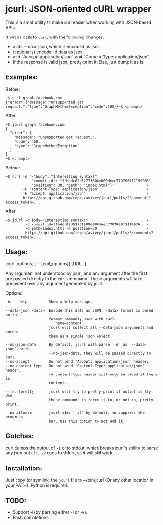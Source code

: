 jcurl: JSON-oriented cURL wrapper
=================================

This is a small utility to make curl easier when working with JSON-based APIs.

It wraps calls to `curl`, with the following changes:

- adds --data-json, which is encoded as json.
- (optionally) encode -d data as json.
- add "Accept: application/json" and "Content-Type: application/json".
- If the response is valid json, pretty-print it; Else, just dump it as is.


Examples:
--------
  Before:

    ~$ curl graph.facebook.com
    {"error":{"message":"Unsupported get request.","type":"GraphMethodException","code":100}}~$ <prompt>


  After:

    ~$ jcurl graph.facebook.com
    {
      "error": {
        "message": "Unsupported get request.",
        "code": 100,
        "type": "GraphMethodException"
      }
    }
    ~$ <prompt>


  Before:

    ~$ curl -d '{"body": "Interesting syntax!",
                "commit_id": "ffbddc02d52771608e000deec7797960f2199036",
                "position": 30, "path": "index.html"}'               \
            -H "Content-Type: application/json"                      \
            -H "Accept: application/json"                            \
            https://api.github.com/repos/avivey/jcurl/pulls/2/comments?access_token=...


  After:

    ~$ jcurl -d body="Interesting syntax!"                           \
             -d commit_id=ffbddc02d52771608e000deec7797960f2199036   \
             -d path=index.html -d position=30                       \
             https://api.github.com/repos/avivey/jcurl/pulls/2/comments?access_token=...


Usage:
------
  jcurl [options] [-- [curl_options]] [URL...]

  Any argument not understood by jcurl, and any argument after the first `--`,
  are passed directly to the `curl` command. These arguments will take precedent
  over any argument generated by jcurl.

  Options:

    -h, --help          Show a help message.

    --data-json <data>  Encode this data as JSON. <data> format is based on the
                        format commonly used with curl:
                          `name=content`
                        jcurl will collect all --data-json arguments and encode
                        them as a single json object.

    --no-json-data      By default, jcurl will parse `-d` as `--data-json`. with
                        --no-json-data, they will be passed directly to curl.
    --no-accept         Do not send 'Accept: application/json' header.
    --no-content-type   Do not send 'Content-Type: application/json' header.
                        (A content-type header will only be added if there is
                        content).

    --[no-]pretty       jcurl will try to pretty-print if output is tty. Use
                        these commands to force it to, or not to, pretty-print.

    --no-silence        jcurl adds `-sS` by default, to suppress the progress
                        bar. Use this option to not add it.

Gotchas:
--------
  curl dumps the output of `-i` onto stdout, which breaks jcurl's ability to
  parse any json out of it. `-v` goes to stderr, so it will still work.


Installation:
-------------
  Just copy (or symlink) the `jcurl` file to ~/bin/jcurl (Or any other location
  in your PATH).
  Python is required.



TODO:
-----
  - Support -i (by parsing either -i or -v).
  - Bash completions
